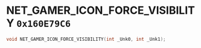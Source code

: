 # NET_GAMER_ICON_FORCE_VISIBILITY `0x160E79C6`

```cpp
void NET_GAMER_ICON_FORCE_VISIBILITY(int _Unk0, int _Unk1);
```